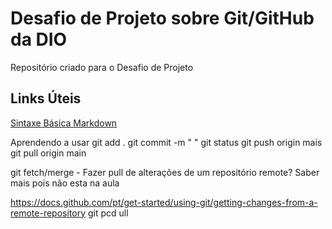 # Desafio de Projeto sobre Git/GitHub da DIO
Repositório criado para o Desafio de Projeto

## Links Úteis
[Sintaxe Básica Markdown](https://www.markdownguide.org/basic-syntax/)

Aprendendo a usar 
git add .
git commit -m " " 
git status
git push origin mais
git pull origin main

git fetch/merge - Fazer pull de alterações de um repositório remote? Saber mais pois não esta na aula

https://docs.github.com/pt/get-started/using-git/getting-changes-from-a-remote-repository
git pcd ull